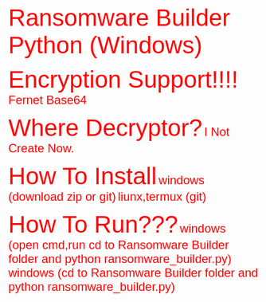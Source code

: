 <font face="Arial" size='10' color='red'>Ransomware Builder Python (Windows)</font>

<font face="Arial" size='10' color='red'>Encryption Support!!!!</font>
<font face="Arial" size='5' color='red'>  Fernet Base64</font>

<font face="Arial" size='10' color='red'>Where Decryptor?</font>
<font face="Arial" size='5' color='red'>I Not Create Now.</font>

<font face="Arial" size='10' color='red'>How To Install</font>
<font face="Arial" size='5' color='red'>windows (download zip or git)</font>
<font face="Arial" size='5' color='red'>liunx,termux (git)</font>

<font face="Arial" size='10' color='red'>How To Run???</font>
<font face="Arial" size='5' color='red'>windows (open cmd,run cd to Ransomware Builder folder and python ransomware_builder.py)</font>
<font face="Arial" size='5' color='red'>windows (cd to Ransomware Builder folder and python ransomware_builder.py)</font>
